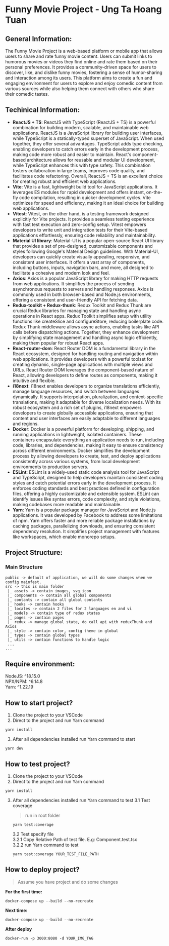 # Funny Movie Project - Ung Ta Hoang Tuan

## General Information:
The Funny Movie Project is a web-based platform or mobile app that allows users to share and rate funny movie content. Users can submit links to humorous movies or videos they find online and rate them based on their personal preferences. It provides a community-driven space for users to discover, like, and dislike funny movies, fostering a sense of humor-sharing and interaction among its users. This platform aims to create a fun and engaging environment for users to explore and enjoy comedic content from various sources while also helping them connect with others who share their comedic tastes.

## Techinical Information:
- **ReactJS + TS**: ReactJS with TypeScript (ReactJS + TS) is a powerful combination for building modern, scalable, and maintainable web applications. ReactJS is a JavaScript library for building user interfaces, while TypeScript is a statically-typed superset of JavaScript. When used together, they offer several advantages. TypeScript adds type checking, enabling developers to catch errors early in the development process, making code more robust and easier to maintain. React's component-based architecture allows for reusable and modular UI development, while TypeScript enhances this with type safety. This combination fosters collaboration in large teams, improves code quality, and facilitates code refactoring. Overall, ReactJS + TS is an excellent choice for creating robust and efficient web applications.
- **Vite**: Vite is a fast, lightweight build tool for JavaScript applications. It leverages ES modules for rapid development and offers instant, on-the-fly code compilation, resulting in quicker development cycles. Vite optimizes for speed and efficiency, making it an ideal choice for building web applications.
- **Vitest**: Vitest, on the other hand, is a testing framework designed explicitly for Vite projects. It provides a seamless testing experience with fast test execution and zero-config setup. Vitest empowers developers to write unit and integration tests for their Vite-based applications effortlessly, ensuring code reliability and maintainability.
- **Material UI library**: Material-UI is a popular open-source React UI library that provides a set of pre-designed, customizable components and styles following Google's Material Design guidelines. With Material-UI, developers can quickly create visually appealing, responsive, and consistent user interfaces. It offers a vast array of components, including buttons, inputs, navigation bars, and more, all designed to facilitate a cohesive and modern look and feel.
- **Axios**: Axios is a popular JavaScript library for making HTTP requests from web applications. It simplifies the process of sending asynchronous requests to servers and handling responses. Axios is commonly used in both browser-based and Node.js environments, offering a consistent and user-friendly API for fetching data.
- **Redux-toolkit + Redux-thunk**: Redux Toolkit and Redux Thunk are crucial Redux libraries for managing state and handling async operations in React apps. Redux Toolkit simplifies setup with utility functions like createSlice and configureStore, reducing boilerplate code. Redux Thunk middleware allows async actions, enabling tasks like API calls before dispatching actions. Together, they enhance development by simplifying state management and handling async logic efficiently, making them popular for robust React apps.
- **React-router-dom**: React Router DOM is a fundamental library in the React ecosystem, designed for handling routing and navigation within web applications. It provides developers with a powerful toolset for creating dynamic, single-page applications with multiple views and URLs. React Router DOM leverages the component-based nature of React, allowing developers to define routes as components, making it intuitive and flexible.
- **i18next**: i18next enables developers to organize translations efficiently, manage language resources, and switch between languages dynamically. It supports interpolation, pluralization, and context-specific translations, making it adaptable for diverse localization needs. With its robust ecosystem and a rich set of plugins, i18next empowers developers to create globally accessible applications, ensuring that content and user interfaces are easily adaptable to different languages and regions.
- **Docker**: Docker is a powerful platform for developing, shipping, and running applications in lightweight, isolated containers. These containers encapsulate everything an application needs to run, including code, libraries, and dependencies, making it easy to ensure consistency across different environments. Docker simplifies the development process by allowing developers to create, test, and deploy applications consistently across various systems, from local development environments to production servers.
- **ESLint**: ESLint is a widely-used static code analysis tool for JavaScript and TypeScript, designed to help developers maintain consistent coding styles and catch potential errors early in the development process. It enforces coding standards and best practices defined in configuration files, offering a highly customizable and extensible system. ESLint can identify issues like syntax errors, code complexity, and style violations, making codebases more readable and maintainable.
- **Yarn**: Yarn is a popular package manager for JavaScript and Node.js applications. It was developed by Facebook to address some limitations of npm. Yarn offers faster and more reliable package installations by caching packages, parallelizing downloads, and ensuring consistent dependency resolution. It simplifies project management with features like workspaces, which enable monorepo setups.

## Project Structure:
### Main Structure
```
public -> default of application, we will do some changes when we config mainfest.
src -> this is main folder
 |_ assets -> contain images, svg icon
 |_ components -> contain all global components
 |_ contants -> contain all global contants
 |_ hooks -> contain hooks
 |_ locales -> contain 2 files for 2 languages en and vi
 |_ models -> contain type of redux states
 |_ pages -> contain pages
 |_ redux -> manage global state, do call api with reduxThunk and Axios
 |_ style -> contain color, config theme in global
 |_ types -> contain global types
 |_ utils -> contain functions to handle logic
 ...
...
```

## Require environment:
NodeJS: ^18.15.0
<br/>
NPX/NPM: ^6.14.8
<br/>
Yarn: ^1.22.19

## How to start project?
1. Clone the project to your VSCode
2. Direct to the project and run Yarn command
```
yarn install
```
3. After all dependencies installed run Yarn command to start
```
yarn dev
```

## How to test project?
1. Clone the project to your VSCode
2. Direct to the project and run Yarn command
```
yarn install
```
3. After all dependencies installed run Yarn command to test
   3.1 Test coverage
   > run in root folder
   ```
   yarn test:coverage
   ```
   3.2 Test specify file
   <br/>
   3.2.1 Copy Relative Path of test file. E.g: Component.test.tsx
   <br/>
   3.2.2 run Yarn command to test
   ```
   yarn test:coverage YOUR_TEST_FILE_PATH
   ```

## How to deploy project? 
> Assume you have project and do some changes

**For the first time:**
``` 
docker-compose up --build --no-recreate
```

**Next time:**
```
docker-compose up --build --no-recreate
```

**After deploy**
```
docker-run -p 3000:8080 -d YOUR_IMG_TAG
```
